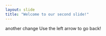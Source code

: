 ```yaml
---
layout: slide
title: "Welcome to our second slide!"
---
```

another change
Use the left arrow to go back!
